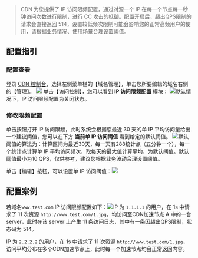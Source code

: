 > CDN 为您提供了 IP 访问限频配置，通过对源一个 IP 在每一个节点每一秒钟访问次数进行限制，进行 CC 攻击的抵御。配置开启后，超出QPS限制的请求会直接返回 514，设置较低频次限制可能会影响您的正常高频用户的使用，请根据业务情况、使用场景合理设置阈值。

## 配置指引

### 配置查看

登录 [CDN 控制台](http://console.tce.fsphere.cn/cdn)，选择左侧菜单栏的【域名管理】，单击您所要编辑的域名右侧的【管理】。
![](http://imgcache.tce.fsphere.cn/static/mc.qcloudimg.com/static/img/1f2cb594cd614b62b589cb20a20ed362/basic-config-1.png)
单击【访问控制】，您可以看到 **IP 访问限频配置** 模块：
![](http://imgcache.tce.fsphere.cn/static/mc.qcloudimg.com/static/img/b5a89c0c1f2913015a1f129918414f70/ipf-config-1.png)默认情况下，IP 访问限频配置为关闭状态。

### 修改限频配置

单击按钮打开 IP 访问限频，此时系统会根据您最近 30 天的单 IP 平均访问量给出一个建议阈值，您可以在下方 **当前单 IP 访问阈值** 看到给定的默认阈值。
![](http://imgcache.tce.fsphere.cn/static/mc.qcloudimg.com/static/img/145c8df5ad44613ed532c75b0216b723/ipf-config-2.png)默认阈值的算法为：计算区间为最近30天，每一天有288统计点（五分钟一个），每一个统计点计算单 IP 平均访问频次，取每天的最大值计算平均，为默认阈值。默认阈值最小为10 QPS，仅供参考，建议您根据业务波动合理设置阈值。

单击【编辑】按钮，可以设置单 IP 访问阈值：![](http://imgcache.tce.fsphere.cn/static/mc.qcloudimg.com/static/img/73219f647610ad68bd274868a0e255a6/ipf-config-3.png)

## 配置案例

若域名```www.test.com``` IP 访问限频配置如下：![](http://imgcache.tce.fsphere.cn/static/mc.qcloudimg.com/static/img/145c8df5ad44613ed532c75b0216b723/ipf-config-2.png)IP 为 ```1.1.1.1``` 的用户，在 1s 中请求了 11 次资源 ```http://www.test.com/1.jpg```，均访问至CDN加速节点 A 中的一台server，此时在该 server 上产生 11 条访问日志，其中有一条因超出QPS限制，状态码为 514。

IP 为 ```2.2.2.2``` 的用户，在 1s 中请求了 11 次资源 ```http://www.test.com/1.jpg```，访问平均分布在多个CDN加速节点上，此时每一个加速节点均会正常返回内容。

